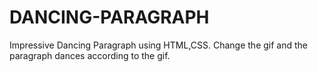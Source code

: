 # DANCING-PARAGRAPH
Impressive Dancing Paragraph using HTML,CSS. Change the gif and the paragraph dances according to the gif.
